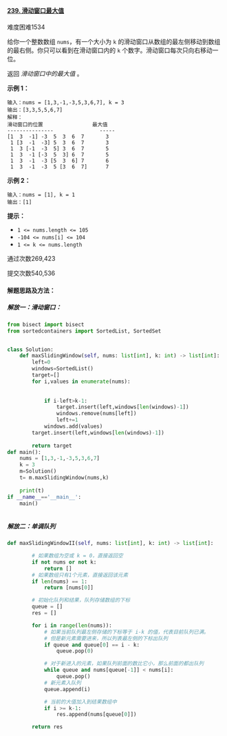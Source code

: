 #### [239. 滑动窗口最大值](https://leetcode-cn.com/problems/sliding-window-maximum/)

难度困难1534

给你一个整数数组 `nums`，有一个大小为 `k` 的滑动窗口从数组的最左侧移动到数组的最右侧。你只可以看到在滑动窗口内的 `k` 个数字。滑动窗口每次只向右移动一位。

返回 *滑动窗口中的最大值* 。

 

**示例 1：**

```
输入：nums = [1,3,-1,-3,5,3,6,7], k = 3
输出：[3,3,5,5,6,7]
解释：
滑动窗口的位置                最大值
---------------               -----
[1  3  -1] -3  5  3  6  7       3
 1 [3  -1  -3] 5  3  6  7       3
 1  3 [-1  -3  5] 3  6  7       5
 1  3  -1 [-3  5  3] 6  7       5
 1  3  -1  -3 [5  3  6] 7       6
 1  3  -1  -3  5 [3  6  7]      7
```

**示例 2：**

```
输入：nums = [1], k = 1
输出：[1]
```

 

**提示：**

- `1 <= nums.length <= 105`
- `-104 <= nums[i] <= 104`
- `1 <= k <= nums.length`

通过次数269,423

提交次数540,536

#### 解题思路及方法：

##### 解放一：滑动窗口：

```python
from bisect import bisect
from sortedcontainers import SortedList, SortedSet


class Solution:
    def maxSlidingWindow(self, nums: list[int], k: int) -> list[int]:
        left=0
        windows=SortedList()
        target=[]
        for i,values in enumerate(nums):
            
            
            if i-left>k-1:
                target.insert(left,windows[len(windows)-1])
                windows.remove(nums[left])
                left+=1
            windows.add(values)
        target.insert(left,windows[len(windows)-1])
        
        return target
def main():
    nums = [1,3,-1,-3,5,3,6,7]
    k = 3      
    m=Solution()
    t= m.maxSlidingWindow(nums,k)
    
    print(t)  
if __name__=='__main__':
    main()    
            
```

##### 解放二：单调队列

```python
def maxSlidingWindowII(self, nums: list[int], k: int) -> list[int]:

        # 如果数组为空或 k = 0，直接返回空
        if not nums or not k:
            return []
        # 如果数组只有1个元素，直接返回该元素
        if len(nums) == 1:
            return [nums[0]]

        # 初始化队列和结果，队列存储数组的下标
        queue = []
        res = []

        for i in range(len(nums)):
            # 如果当前队列最左侧存储的下标等于 i-k 的值，代表目前队列已满。
            # 但是新元素需要进来，所以列表最左侧的下标出队列
            if queue and queue[0] == i - k:
                queue.pop(0)

            # 对于新进入的元素，如果队列前面的数比它小，那么前面的都出队列
            while queue and nums[queue[-1]] < nums[i]:
                queue.pop()
            # 新元素入队列
            queue.append(i)

            # 当前的大值加入到结果数组中
            if i >= k-1:
                res.append(nums[queue[0]])

        return res

```

